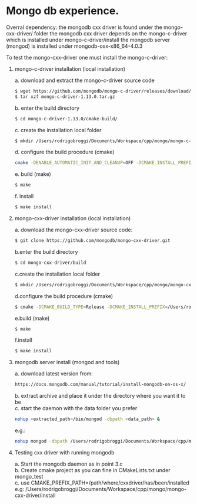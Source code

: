 
# Mongo db experience.

Overral dependency:
  the mongodb cxx driver is found under the mongo-cxx-driver/ folder
  the mongodb cxx driver depends on the mongo-c-driver which is installed under mongo-c-driver/install
  the mongodb server (mongod) is installed under mongodb-osx-x86_64-4.0.3

To test the mongo-cxx-driver one must install the mongo-c-driver:

1. mongo-c-driver installation (local installation)

    a. download and extract the mongo-c-driver source code  
    ```sh
    $ wget https://github.com/mongodb/mongo-c-driver/releases/download/1.13.0/mongo-c-driver-1.13.0.tar.gz  
    $ tar xzf mongo-c-driver-1.13.0.tar.gz  
    ```
    
    b. enter the build directory  
    ```sh
    $ cd mongo-c-driver-1.13.0/cmake-build/  
    ```
    
    c. create the installation local folder  
    ```sh
    $ mkdir /Users/rodrigobroggi/Documents/Workspace/cpp/mongo/mongo-c-driver-1.13.0/install  
    ```
    
    d. configure the build procedure (cmake)  
    ```sh
    cmake -DENABLE_AUTOMATIC_INIT_AND_CLEANUP=OFF -DCMAKE_INSTALL_PREFIX=/Users/rodrigobroggi/Documents/Workspace/cpp/mongo/mongo-c-driver-1.13.0/install ..  
    ```
    
    e. build (make)  
    ```sh
    $ make  
    ```
    
    f. install  
    ```sh
    $ make install  
    ```
  
2. mongo-cxx-driver installation (local installation)  
  
    a. download the mongo-cxx-driver source code:  
    ```sh
    $ git clone https://github.com/mongodb/mongo-cxx-driver.git  
    ```
    
    b.enter the build directory  
    ```sh
    $ cd mongo-cxx-driver/build  
    ```
    
    c.create the installation local folder  
    ```sh
    $ mkdir /Users/rodrigobroggi/Documents/Workspace/cpp/mongo/mongo-cxx-driver/install  
    ```
    
    d.configure the build procedure (cmake)  
    ```sh
    $ cmake -DCMAKE_BUILD_TYPE=Release -DCMAKE_INSTALL_PREFIX=/Users/rodrigobroggi/Documents/Workspace/cpp/mongo/mongo-cxx-driver/install -DCMAKE_PREFIX_PATH=/Users/rodrigobroggi/Documents/Workspace/cpp/mongo/mongo-c-driver-1.13.0/install ..  
    ```
    
    e.build (make)  
    ```sh
    $ make  
    ```
    
    f.install  
    ```sh
    $ make install  
    ```
  
3. mongodb server install (mongod and tools)  

    a. download latest version from:  
    ```sh
    https://docs.mongodb.com/manual/tutorial/install-mongodb-on-os-x/  
    ```
    
    b. extract archive and place it under the directory where you want it to be  
    c. start the daemon with the data folder you prefer  
    ```sh
    nohup <extracted_path>/bin/mongod -dbpath <data_path> &  
    ```
    e.g.: 
    ```sh
    nohup mongod -dbpath /Users/rodrigobroggi/Documents/Workspace/cpp/mongo/mongodb-osx-x86_64-4.0.3/data/db &)  
    ```
  
4. Testing cxx driver with running mongodb  
  
    a. Start the mongodb daemon as in point 3.c  
    b. Create cmake project as you can fine in CMakeLists.txt under mongo_test  
    c. use CMAKE_PREFIX_PATH=/path/where/cxxdriver/has/been/installed  
    e.g: /Users/rodrigobroggi/Documents/Workspace/cpp/mongo/mongo-cxx-driver/install
